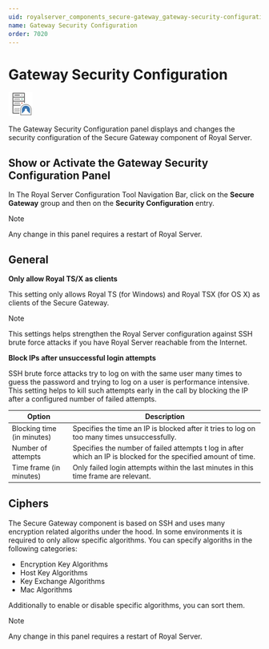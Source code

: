 ```yaml
---
uid: royalserver_components_secure-gateway_gateway-security-configuration
name: Gateway Security Configuration
order: 7020
---
```


# Gateway Security Configuration

<img src="/r2022/images/RoyalServer/PageSecureGateway_48x48.png" class="icon-def" alt="" />

The Gateway Security Configuration panel displays and changes the security configuration of the Secure Gateway component of Royal Server.

## Show or Activate the Gateway Security Configuration Panel

In The Royal Server Configuration Tool Navigation Bar, click on the **Secure Gateway** group and then on the **Security Configuration** entry.

> [!NOTE]
> Any change in this panel requires a restart of Royal Server.

## General

**Only allow Royal TS/X as clients**

This setting only allows Royal TS (for Windows) and Royal TSX (for OS X) as clients of the Secure Gateway.

> [!NOTE]
> This settings helps strengthen the Royal Server configuration against SSH brute force attacks if you have Royal Server reachable from the Internet.

**Block IPs after unsuccessful login attempts**

SSH brute force attacks try to log on with the same user many times to guess the password and trying to log on a user is performance intensive. This setting helps to kill such attempts early in the call by blocking the IP after a configured number of failed attempts.

| Option                     | Description                                                                                                     |
| -------------------------- | --------------------------------------------------------------------------------------------------------------- |
| Blocking time (in minutes) | Specifies the time an IP is blocked after it tries to log on too many times unsuccessfully.                     |
| Number of attempts         | Specifies the number of failed attempts t log in after which an IP is blocked for the specified amount of time. |
| Time frame (in minutes)    | Only failed login attempts within the last minutes in this time frame are relevant.                             |


## Ciphers

The Secure Gateway component is based on SSH and uses many encryption related algoriths under the hood. In some environments it is required to only allow specific
algorithms. You can specify algoriths in the following categories:
- Encryption Key Algorithms
- Host Key Algorithms
- Key Exchange Algorithms
- Mac Algorithms

Additionally to enable or disable specific algorithms, you can sort them.

> [!NOTE]
> Any change in this panel requires a restart of Royal Server.